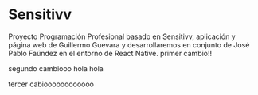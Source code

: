 # Sensitivv
Proyecto Programación Profesional basado en Sensitivv, aplicación y página web de Guillermo Guevara y desarrollaremos en conjunto de José Pablo Faúndez en el entorno de React Native.
primer cambio!!

segundo cambiooo hola hola

tercer cabioooooooooooo